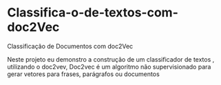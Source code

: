 # Classifica-o-de-textos-com-doc2Vec
Classificação de Documentos com doc2Vec

Neste projeto eu demonstro a construção de um classificador de textos , utilizando o doc2vev, Doc2vec é um algoritmo não supervisionado para gerar vetores para frases, parágrafos ou documentos
